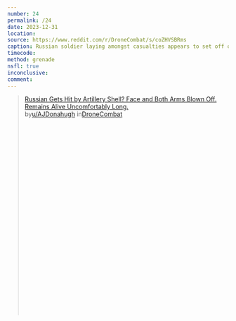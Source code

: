 ```yaml
---
number: 24
permalink: /24
date: 2023-12-31
location:
source: https://www.reddit.com/r/DroneCombat/s/coZHVSBRms
caption: Russian soldier laying amongst casualties appears to set off own grenade, death is not immediate
timecode:
method: grenade
nsfl: true
inconclusive:
comment: 
---
```

<blockquote class="reddit-embed-bq" style="height:500px" data-embed-height="568"><a href="https://www.reddit.com/r/DroneCombat/comments/18p7z8z/russian_gets_hit_by_artillery_shell_face_and_both/">Russian Gets Hit by Artillery Shell? Face and Both Arms Blown Off. Remains Alive Uncomfortably Long.</a><br> by<a href="https://www.reddit.com/user/AJDonahugh/">u/AJDonahugh</a> in<a href="https://www.reddit.com/r/DroneCombat/">DroneCombat</a></blockquote><script async="" src="https://embed.reddit.com/widgets.js" charset="UTF-8"></script>